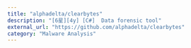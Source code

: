 ```yaml
---
title: "alphadelta/clearbytes"
description: "[6星][4y] [C#]  Data forensic tool"
external_url: "https://github.com/alphadelta/clearbytes"
category: "Malware Analysis"
---
```

